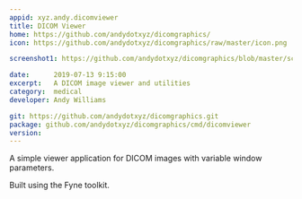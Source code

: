 ```yaml
---
appid: xyz.andy.dicomviewer
title: DICOM Viewer
home: https://github.com/andydotxyz/dicomgraphics/
icon: https://github.com/andydotxyz/dicomgraphics/raw/master/icon.png

screenshot1: https://github.com/andydotxyz/dicomgraphics/blob/master/screenshot.png?raw=true

date:      2019-07-13 9:15:00
excerpt:   A DICOM image viewer and utilities
category:  medical
developer: Andy Williams

git: https://github.com/andydotxyz/dicomgraphics.git
package: github.com/andydotxyz/dicomgraphics/cmd/dicomviewer
version: 
---
```


A simple viewer application for DICOM images with variable window parameters.

Built using the Fyne toolkit.

